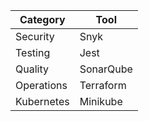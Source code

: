 | Category | Tool |
| ---------| -----|
|  Security | Snyk |
|  Testing | Jest |
|  Quality | SonarQube |
|  Operations | Terraform |
|  Kubernetes | Minikube |